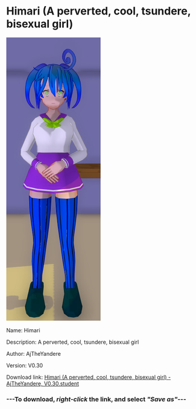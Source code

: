 # Himari (A perverted, cool, tsundere, bisexual girl)

<img src = "https://raw.githubusercontent.com/Arbiter1223/Daigaku-Gurashi-Custom-Students/master/Students/Files/Himari%20(A%20perverted%2C%20cool%2C%20tsundere%2C%20bisexual%20girl).png">

Name: Himari

Description: A perverted, cool, tsundere, bisexual girl

Author: AjTheYandere

Version: V0.30

Download link: <a href="https://raw.githubusercontent.com/Arbiter1223/Daigaku-Gurashi-Custom-Students/master/Students/Files/Himari%20(A%20perverted%2C%20cool%2C%20tsundere%2C%20bisexual%20girl)%20-%20AjTheYandere%2C%20V0.30.student">Himari (A perverted, cool, tsundere, bisexual girl) - AjTheYandere, V0.30.student</a>

### ---**To download, _right-click_ the link, and select _"Save as"_**---
